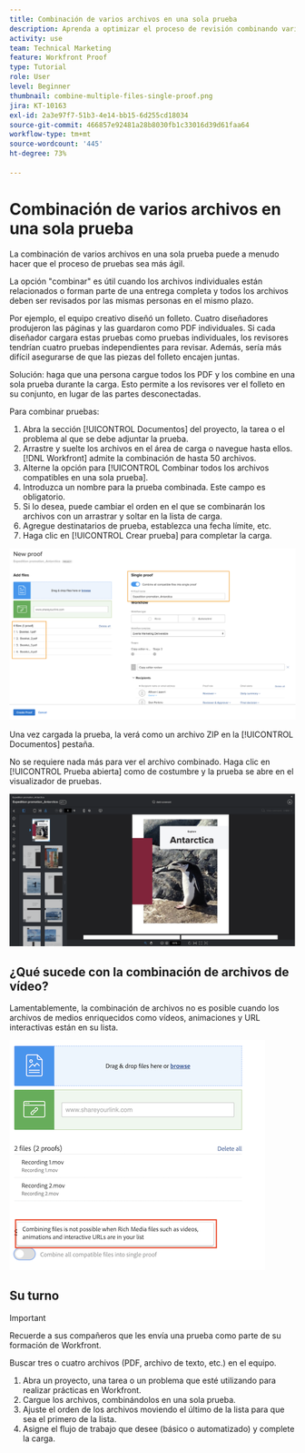 ```yaml
---
title: Combinación de varios archivos en una sola prueba
description: Aprenda a optimizar el proceso de revisión combinando varios archivos en una sola revisión en  [!DNL  Workfront].
activity: use
team: Technical Marketing
feature: Workfront Proof
type: Tutorial
role: User
level: Beginner
thumbnail: combine-multiple-files-single-proof.png
jira: KT-10163
exl-id: 2a3e97f7-51b3-4e14-bb15-6d255cd18034
source-git-commit: 466857e92481a28b8030fb1c33016d39d61faa64
workflow-type: tm+mt
source-wordcount: '445'
ht-degree: 73%

---
```


# Combinación de varios archivos en una sola prueba

La combinación de varios archivos en una sola prueba puede a menudo hacer que el proceso de pruebas sea más ágil.

La opción &quot;combinar&quot; es útil cuando los archivos individuales están relacionados o forman parte de una entrega completa y todos los archivos deben ser revisados por las mismas personas en el mismo plazo.

Por ejemplo, el equipo creativo diseñó un folleto. Cuatro diseñadores produjeron las páginas y las guardaron como PDF individuales. Si cada diseñador cargara estas pruebas como pruebas individuales, los revisores tendrían cuatro pruebas independientes para revisar. Además, sería más difícil asegurarse de que las piezas del folleto encajen juntas.

Solución: haga que una persona cargue todos los PDF y los combine en una sola prueba durante la carga. Esto permite a los revisores ver el folleto en su conjunto, en lugar de las partes desconectadas.

Para combinar pruebas:

1. Abra la sección [!UICONTROL Documentos] del proyecto, la tarea o el problema al que se debe adjuntar la prueba.
2. Arrastre y suelte los archivos en el área de carga o navegue hasta ellos. [!DNL Workfront] admite la combinación de hasta 50 archivos.
3. Alterne la opción para [!UICONTROL Combinar todos los archivos compatibles en una sola prueba].
4. Introduzca un nombre para la prueba combinada. Este campo es obligatorio.
5. Si lo desea, puede cambiar el orden en el que se combinarán los archivos con un arrastrar y soltar en la lista de carga.
6. Agregue destinatarios de prueba, establezca una fecha límite, etc.
7. Haga clic en [!UICONTROL Crear prueba] para completar la carga.

![Una imagen de la ventana [!UICONTROL Prueba nueva] con la lista de archivos cargados y las secciones de [!UICONTROL Prueba única] resaltadas.](assets/combine-proofs.png)

Una vez cargada la prueba, la verá como un archivo ZIP en la [!UICONTROL Documentos] pestaña.

No se requiere nada más para ver el archivo combinado. Haga clic en [!UICONTROL Prueba abierta] como de costumbre y la prueba se abre en el visualizador de pruebas.

![Imagen del visualizador de pruebas con una prueba de varias páginas visible.](assets/combine-proofs-2.png)

## ¿Qué sucede con la combinación de archivos de vídeo?

Lamentablemente, la combinación de archivos no es posible cuando los archivos de medios enriquecidos como vídeos, animaciones y URL interactivas están en su lista.

![Imagen de un mensaje de error que explica que no se pueden combinar archivos de vídeo.](assets/combine-proofs-error.png)


## Su turno

>[!IMPORTANT]
>
>Recuerde a sus compañeros que les envía una prueba como parte de su formación de Workfront.


Buscar tres o cuatro archivos (PDF, archivo de texto, etc.) en el equipo.

1. Abra un proyecto, una tarea o un problema que esté utilizando para realizar prácticas en Workfront.
1. Cargue los archivos, combinándolos en una sola prueba.
1. Ajuste el orden de los archivos moviendo el último de la lista para que sea el primero de la lista.
1. Asigne el flujo de trabajo que desee (básico o automatizado) y complete la carga.



<!--
##Learn more
* Create a multi-page proof
-->
